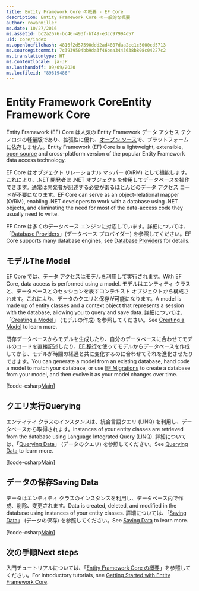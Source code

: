 ```yaml
---
title: Entity Framework Core の概要 - EF Core
description: Entity Framework Core の一般的な概要
author: rowanmiller
ms.date: 10/27/2016
ms.assetid: bc2a2676-bc46-493f-bf49-e3cc97994d57
uid: core/index
ms.openlocfilehash: 4816f2d57590ddd2ad4807daa2cc1c5000cd5713
ms.sourcegitcommit: 7c3939504bb9da3f46bea3443638b808c04227c2
ms.translationtype: HT
ms.contentlocale: ja-JP
ms.lasthandoff: 09/09/2020
ms.locfileid: "89619486"
---
```

# <a name="entity-framework-core"></a><span data-ttu-id="681d0-103">Entity Framework Core</span><span class="sxs-lookup"><span data-stu-id="681d0-103">Entity Framework Core</span></span>

<span data-ttu-id="681d0-104">Entity Framework (EF) Core は人気の Entity Framework データ アクセス テクノロジの軽量版であり、拡張性に優れ、[オープン ソース](https://github.com/aspnet/EntityFrameworkCore)で、プラットフォームに依存しません。</span><span class="sxs-lookup"><span data-stu-id="681d0-104">Entity Framework (EF) Core is a lightweight, extensible, [open source](https://github.com/aspnet/EntityFrameworkCore) and cross-platform version of the popular Entity Framework data access technology.</span></span>

<span data-ttu-id="681d0-105">EF Core はオブジェクト リレーショナル マッパー (O/RM) として機能します。これにより、.NET 開発者は .NET オブジェクトを使用してデータベースを操作できます。通常は開発者が記述する必要があるほとんどのデータ アクセス コードが不要になります。</span><span class="sxs-lookup"><span data-stu-id="681d0-105">EF Core can serve as an object-relational mapper (O/RM), enabling .NET developers to work with a database using .NET objects, and eliminating the need for most of the data-access code they usually need to write.</span></span>

<span data-ttu-id="681d0-106">EF Core は多くのデータベース エンジンに対応しています。詳細については、「[Database Providers](xref:core/providers/index)」(データベース プロバイダー) を参照してください。</span><span class="sxs-lookup"><span data-stu-id="681d0-106">EF Core supports many database engines, see [Database Providers](xref:core/providers/index) for details.</span></span>

## <a name="the-model"></a><span data-ttu-id="681d0-107">モデル</span><span class="sxs-lookup"><span data-stu-id="681d0-107">The Model</span></span>

<span data-ttu-id="681d0-108">EF Core では、データ アクセスはモデルを利用して実行されます。</span><span class="sxs-lookup"><span data-stu-id="681d0-108">With EF Core, data access is performed using a model.</span></span> <span data-ttu-id="681d0-109">モデルはエンティティ クラスと、データベースとのセッションを表すコンテキスト オブジェクトから構成されます。これにより、データのクエリと保存が可能になります。</span><span class="sxs-lookup"><span data-stu-id="681d0-109">A model is made up of entity classes and a context object that represents a session with the database, allowing you to query and save data.</span></span> <span data-ttu-id="681d0-110">詳細については、「[Creating a Model](xref:core/modeling/index)」 (モデルの作成) を参照してください。</span><span class="sxs-lookup"><span data-stu-id="681d0-110">See [Creating a Model](xref:core/modeling/index) to learn more.</span></span>

<span data-ttu-id="681d0-111">既存データベースからモデルを生成したり、自分のデータベースに合わせてモデルのコードを直接記述したり、[EF 移行](xref:core/managing-schemas/migrations/index)を使ってモデルからデータベースを作成してから、モデルが時間の経過と共に変化するのに合わせてそれを進化させたりできます。</span><span class="sxs-lookup"><span data-stu-id="681d0-111">You can generate a model from an existing database, hand code a model to match your database, or use [EF Migrations](xref:core/managing-schemas/migrations/index) to create a database from your model, and then evolve it as your model changes over time.</span></span>

[!code-csharp[Main](../../samples/core/Intro/Model.cs)]

## <a name="querying"></a><span data-ttu-id="681d0-112">クエリ実行</span><span class="sxs-lookup"><span data-stu-id="681d0-112">Querying</span></span>

<span data-ttu-id="681d0-113">エンティティ クラスのインスタンスは、統合言語クエリ (LINQ) を利用し、データベースから取得されます。</span><span class="sxs-lookup"><span data-stu-id="681d0-113">Instances of your entity classes are retrieved from the database using Language Integrated Query (LINQ).</span></span> <span data-ttu-id="681d0-114">詳細については、「[Querying Data](xref:core/querying/index)」 (データのクエリ) を参照してください。</span><span class="sxs-lookup"><span data-stu-id="681d0-114">See [Querying Data](xref:core/querying/index) to learn more.</span></span>

[!code-csharp[Main](../../samples/core/Intro/Program.cs#Querying)]

## <a name="saving-data"></a><span data-ttu-id="681d0-115">データの保存</span><span class="sxs-lookup"><span data-stu-id="681d0-115">Saving Data</span></span>

<span data-ttu-id="681d0-116">データはエンティティ クラスのインスタンスを利用し、データベース内で作成、削除、変更されます。</span><span class="sxs-lookup"><span data-stu-id="681d0-116">Data is created, deleted, and modified in the database using instances of your entity classes.</span></span> <span data-ttu-id="681d0-117">詳細については、「[Saving Data](xref:core/saving/index)」 (データの保存) を参照してください。</span><span class="sxs-lookup"><span data-stu-id="681d0-117">See [Saving Data](xref:core/saving/index) to learn more.</span></span>

[!code-csharp[Main](../../samples/core/Intro/Program.cs#SavingData)]

## <a name="next-steps"></a><span data-ttu-id="681d0-118">次の手順</span><span class="sxs-lookup"><span data-stu-id="681d0-118">Next steps</span></span>

<span data-ttu-id="681d0-119">入門チュートリアルについては、「[Entity Framework Core の概要](xref:core/get-started/index)」を参照してください。</span><span class="sxs-lookup"><span data-stu-id="681d0-119">For introductory tutorials, see [Getting Started with Entity Framework Core](xref:core/get-started/index).</span></span>
